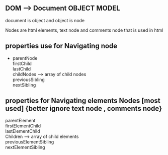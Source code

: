 ## DOM --> Document OBJECT MODEL

document is object and object is node

Nodes are html elements, text node and comments node
that is used in html

## properties use for Navigating node

* parentNode  
firstChild  
lastChild  
childNodes --> array of child nodes  
previousSibling  
nextSibling  

## properties for Navigating elements Nodes [most used] {better ignore text node , comments node}

parentElement  
firstElementChild  
lastElementChild  
Children --> array of child elements  
previousElementSibling  
nextElementSibling  
